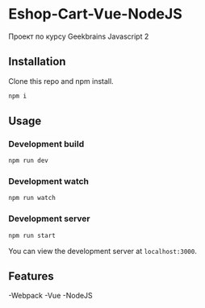 # Eshop-Cart-Vue-NodeJS
Проект по курсу Geekbrains Javascript 2

## Installation

Clone this repo and npm install.

```bash
npm i
```
## Usage

### Development build

```bash
npm run dev
```
### Development watch

```bash
npm run watch
```

### Development server

```bash
npm run start
```

You can view the development server at `localhost:3000`.

## Features

-Webpack
-Vue
-NodeJS
